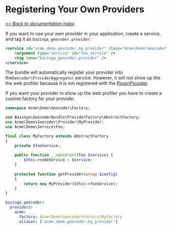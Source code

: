 # Registering Your Own Providers

*[<< Back to documentation index](Resources/doc/index.md)*

If you want to use your own provider in your application, create a service, and tag it as `bazinga_geocoder.provider`:

```xml
<service id="acme_demo.geocoder.my_provider" class="Acme\Demo\Geocoder\Provider\MyProvider">
    <argument type="service" id="foo_service" />
    <tag name="bazinga_geocoder.provider" />
</service>
```

The bundle will automatically register your provider into the`Geocoder\ProviderAggregator` service. However, it will not
show up the the web profiler because it is not registered with the [PluginProvider](Resources/doc/plguins.md).

If you want your provider to show up the web profiler you have to create a custom factory for your provider.

```php
namespace Acme\Demo\Geocoder\Factory;

use Bazinga\GeocoderBundle\ProviderFactory\AbstractFactory;
use Acme\Demo\Geocoder\Provider\MyProvider;
use Acme\Demo\Service\Foo;

final class MyFactory extends AbstractFactory
{
    private $fooService;
    
    public function __construct(Foo $service) {
        $this->someService = $service;
    }
 
    protected function getProvider(array $config)
    {
        return new MyProvider($this->fooService);
    }
}
``` 

```yaml
bazinga_geocoder:
  providers:
    acme:
      factory: Acme\Demo\Geocoder\Factory\MyFactory
      aliases: ['acme_demo.geocoder.my_provider']
```
